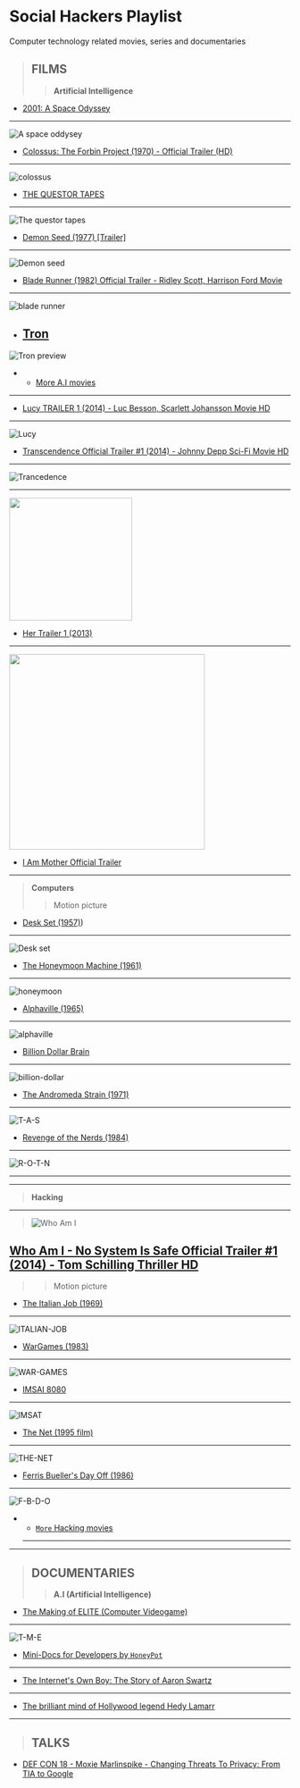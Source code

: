 # Social Hackers Playlist

Computer technology related movies, series and documentaries

> ## FILMS
>
> > **Artificial Intelligence**

- [2001: A Space Odyssey](https://www.youtube.com/watch?v=m4WYPVipZpQ&list=PLawr1rgf_CvSiNsWPbLOOrMKbcZRHJud7)

---

![A space oddysey](/images/space.jpg)

- [Colossus: The Forbin Project (1970) - Official Trailer (HD)](https://www.youtube.com/watch?v=kyOEwiQhzMI)

---

![colossus](images/220px-Colossus_the_forbin_project_movie_poster.jpg)

- [THE QUESTOR TAPES](https://www.youtube.com/watch?v=Oy9XCtAkNEM&list=PLQqiaRaQWB8Qq_VI6mSrmtRiOW5jx-ry-)

---

![The questor tapes](images/220px-Questortapes.jpg)

- [Demon Seed (1977) [Trailer]](https://www.youtube.com/watch?v=b4jWyyhyxSg)

---

![Demon seed](images/220px-Demon_Seed_1977.jpg)

- [Blade Runner (1982) Official Trailer - Ridley Scott, Harrison Ford Movie](https://www.youtube.com/watch?v=eogpIG53Cis)

---

![blade runner](<images/Blade_Runner_(1982_poster).png>)

- ## [Tron](https://www.youtube.com/watch?v=Sctu7IU1OBY)

![Tron preview](images/220px-Tron_poster.jpg)

- - [More A.I movies](https://en.wikipedia.org/wiki/List_of_films_about_computers)

---

- [Lucy TRAILER 1 (2014) - Luc Besson, Scarlett Johansson Movie HD](https://www.youtube.com/watch?v=MVt32qoyhi0&t=25s)

---

![Lucy](images/Lucy.jpg)

- [Transcendence Official Trailer #1 (2014) - Johnny Depp Sci-Fi Movie HD](https://www.youtube.com/watch?v=VCTen3-B8GU)

---

![Trancedence](images/Trancedence.jpg)

---

<img src="images/her.jpg" width="220px"/>

- [Her Trailer 1 (2013)](https://www.youtube.com/watch?v=6QRvTv_tpw0)

---

<img src="images/i-am-mother.jpg" width="350px"/>

- [I Am Mother Official Trailer](https://www.youtube.com/watch?v=N5BKctcZxrM)

---

> **Computers**
>
> > Motion picture

- [Desk Set (1957)](<https://www.youtube.com/results?search_query=desk+set+(1957)>))

---

![Desk set](images/220px-Desk_Set_cinema_poster.jpg)

- [The Honeymoon Machine (1961)](<https://www.youtube.com/results?search_query=alphaville+(1965)>)

---

![honeymoon](images/220px-Honeymoon_Machine_1961.jpg)

- [Alphaville (1965)]()

---

![alphaville](images/Alphaville1965.jpg)

- [Billion Dollar Brain ](https://www.youtube.com/results?search_query=billion+dollar+brain)

---

![billion-dollar](/images/220px-Billion_Dollar_Brain_poster.jpg)

- [The Andromeda Strain (1971)](<https://www.youtube.com/results?search_query=the+andromeda+strain+(1971)+trailer>)

---

![T-A-S](images/AStrainposter.jpg)

- [Revenge of the Nerds (1984)](<https://www.youtube.com/results?search_query=revenge+of+the+nerds+(1984)>)

---

![R-O-T-N](images/220px-Revengeofthenerdsposter.jpg)

---

---

> **Hacking**

---

> ![Who Am I](/images/who-am-i.jpg)

## [ Who Am I - No System Is Safe Official Trailer #1 (2014) - Tom Schilling Thriller HD ](https://www.youtube.com/watch?v=5vnjheCqRIs)

> > Motion picture

- [The Italian Job (1969)](<https://www.youtube.com/results?search_query=The+Italian+Job+(1969)>)

---

![ITALIAN-JOB](images/The_Italian_Job_1969_poster.jpg)

- [WarGames (1983) ](<https://www.youtube.com/results?search_query=wargames+(1983)+trailer>)

---

![WAR-GAMES](images/220px-Wargames.jpg)

- [IMSAI 8080](https://www.youtube.com/results?search_query=IMSAI+8080+)

---

![IMSAT](images/300px-IMSAI_8080-IMG_1477.jpg)

- [The Net (1995 film)](<https://www.youtube.com/results?search_query=the+net+(1995+film)>)

---

![THE-NET](/images/movieposter.jpg)

- [Ferris Bueller's Day Off (1986)](<https://www.youtube.com/results?search_query=Ferris+Bueller%27s+Day+Off+(1986)>)

---

![F-B-D-O](/images/Ferris_Bueller's_Day_Off.jpg)

- - [`More` Hacking movies](https://en.wikipedia.org/wiki/List_of_films_about_computers)
  ***

---

> ## DOCUMENTARIES
>
> > **A.I (Artificial Intelligence)**

- [ The Making of ELITE (Computer Videogame) ](https://www.youtube.com/watch?v=GpWoF5uVgbA)

---

![T-M-E](/images/Elite_org_cover.jpg)

- [ Mini-Docs for Developers by `HoneyPot`](https://www.youtube.com/playlist?list=PLtEPUaeDclktnuAOjeCYhEOnEqeOlt4Nq)

---

- [The Internet's Own Boy: The Story of Aaron Swartz](https://www.youtube.com/watch?v=9vz06QO3UkQ)

---

- [The brilliant mind of Hollywood legend Hedy Lamarr](https://www.youtube.com/watch?v=_rlXHNeQD-s)

---

> ## TALKS

- [DEF CON 18 - Moxie Marlinspike - Changing Threats To Privacy: From TIA to Google](https://www.youtube.com/watch?v=DoeNbZlxfUM)
